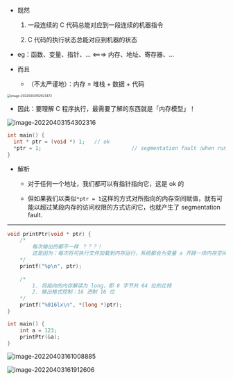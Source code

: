 - 既然

	1. 一段连续的 C 代码总能对应到一段连续的机器指令

	2. C 代码的执行状态总能对应到机器的状态

- eg：函数、变量、指针、... <===> 内存、地址、寄存器、...

- 而且

	- （不太严谨地）：内存 = 堆栈 + 数据 + 代码

<img src="https://aliyun-oss-lpj.oss-cn-qingdao.aliyuncs.com/images/by-picgo/image-20220404152923472.png" alt="image-20220404152923472" style="zoom:50%;" />

- 因此：要理解 C 程序执行，最需要了解的东西就是「内存模型」！

![image-20220403154302316](https://aliyun-oss-lpj.oss-cn-qingdao.aliyuncs.com/images/by-picgo/image-20220403154302316.png)

```c
int main() {
  int * ptr = (void *) 1;	// ok
  *ptr = 1;								// segmentation fault（when run.）
}
```

- 解析

	- 对于任何一个地址，我们都可以有指针指向它，这是 ok 的

	- 但如果我们以类似`*ptr = 1`这样的方式对所指向的内存空间赋值，就有可能以超过某段内存的访问权限的方式访问它，也就产生了 segmentation fault.

---

```c
void printPtr(void * ptr) {
	/*
		每次输出的都不一样 ？？？！
		这是因为：每次将可执行文件加载到内存运行，系统都会为变量 a 开辟一块内存空间
	*/
	printf("%p\n", ptr);
	
	/*
		1. 将指向的内存解读为 long，即 8 字节共 64 位的比特
		2. 输出格式控制：16 进制 16 位
	*/
	printf("%016lx\n", *(long *)ptr);
}

int main() {
	int a = 123;
	printPtr(&a);
}
```

![image-20220403161008885](https://aliyun-oss-lpj.oss-cn-qingdao.aliyuncs.com/images/by-picgo/image-20220403161008885.png)

![image-20220403161912606](https://aliyun-oss-lpj.oss-cn-qingdao.aliyuncs.com/images/by-picgo/image-20220403161912606.png)
